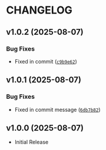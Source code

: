 # CHANGELOG

<!-- version list -->

## v1.0.2 (2025-08-07)

### Bug Fixes

- Fixed in commit
  ([`c9b9e62`](https://github.com/sumsuddin/test_repo/commit/c9b9e62e10b15a507d2e6d25cb13176bb2a6ee21))


## v1.0.1 (2025-08-07)

### Bug Fixes

- Fixed in commit message
  ([`6db7b82`](https://github.com/sumsuddin/test_repo/commit/6db7b82be6aa97afb5e93a982265efdcd82eec47))


## v1.0.0 (2025-08-07)

- Initial Release
